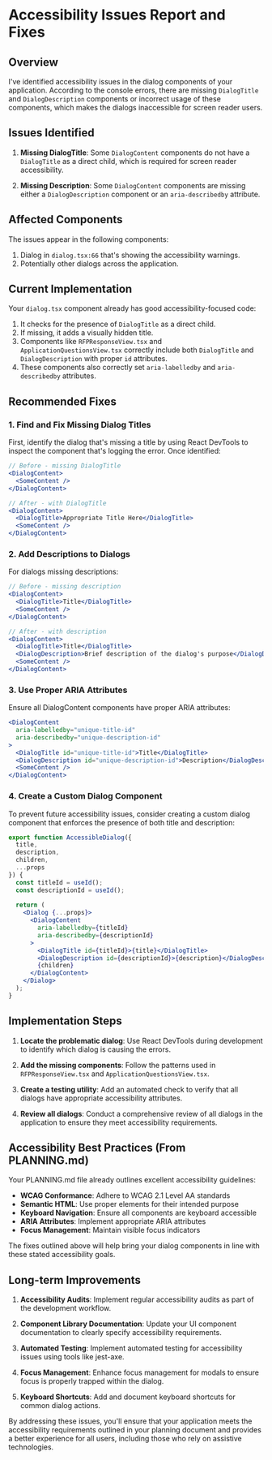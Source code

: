 # Accessibility Issues Report and Fixes

## Overview

I've identified accessibility issues in the dialog components of your application. According to the console errors, there are missing `DialogTitle` and `DialogDescription` components or incorrect usage of these components, which makes the dialogs inaccessible for screen reader users.

## Issues Identified

1. **Missing DialogTitle**: Some `DialogContent` components do not have a `DialogTitle` as a direct child, which is required for screen reader accessibility.

2. **Missing Description**: Some `DialogContent` components are missing either a `DialogDescription` component or an `aria-describedby` attribute.

## Affected Components

The issues appear in the following components:

1. Dialog in `dialog.tsx:66` that's showing the accessibility warnings.
2. Potentially other dialogs across the application.

## Current Implementation

Your `dialog.tsx` component already has good accessibility-focused code:

1. It checks for the presence of `DialogTitle` as a direct child.
2. If missing, it adds a visually hidden title.
3. Components like `RFPResponseView.tsx` and `ApplicationQuestionsView.tsx` correctly include both `DialogTitle` and `DialogDescription` with proper `id` attributes.
4. These components also correctly set `aria-labelledby` and `aria-describedby` attributes.

## Recommended Fixes

### 1. Find and Fix Missing Dialog Titles

First, identify the dialog that's missing a title by using React DevTools to inspect the component that's logging the error. Once identified:

```jsx
// Before - missing DialogTitle
<DialogContent>
  <SomeContent />
</DialogContent>

// After - with DialogTitle
<DialogContent>
  <DialogTitle>Appropriate Title Here</DialogTitle>
  <SomeContent />
</DialogContent>
```

### 2. Add Descriptions to Dialogs

For dialogs missing descriptions:

```jsx
// Before - missing description
<DialogContent>
  <DialogTitle>Title</DialogTitle>
  <SomeContent />
</DialogContent>

// After - with description
<DialogContent>
  <DialogTitle>Title</DialogTitle>
  <DialogDescription>Brief description of the dialog's purpose</DialogDescription>
  <SomeContent />
</DialogContent>
```

### 3. Use Proper ARIA Attributes

Ensure all DialogContent components have proper ARIA attributes:

```jsx
<DialogContent
  aria-labelledby="unique-title-id"
  aria-describedby="unique-description-id"
>
  <DialogTitle id="unique-title-id">Title</DialogTitle>
  <DialogDescription id="unique-description-id">Description</DialogDescription>
  <SomeContent />
</DialogContent>
```

### 4. Create a Custom Dialog Component

To prevent future accessibility issues, consider creating a custom dialog component that enforces the presence of both title and description:

```jsx
export function AccessibleDialog({
  title,
  description,
  children,
  ...props
}) {
  const titleId = useId();
  const descriptionId = useId();
  
  return (
    <Dialog {...props}>
      <DialogContent 
        aria-labelledby={titleId} 
        aria-describedby={descriptionId}
      >
        <DialogTitle id={titleId}>{title}</DialogTitle>
        <DialogDescription id={descriptionId}>{description}</DialogDescription>
        {children}
      </DialogContent>
    </Dialog>
  );
}
```

## Implementation Steps

1. **Locate the problematic dialog**: Use React DevTools during development to identify which dialog is causing the errors.

2. **Add the missing components**: Follow the patterns used in `RFPResponseView.tsx` and `ApplicationQuestionsView.tsx`.

3. **Create a testing utility**: Add an automated check to verify that all dialogs have appropriate accessibility attributes.

4. **Review all dialogs**: Conduct a comprehensive review of all dialogs in the application to ensure they meet accessibility requirements.

## Accessibility Best Practices (From PLANNING.md)

Your PLANNING.md file already outlines excellent accessibility guidelines:

- **WCAG Conformance**: Adhere to WCAG 2.1 Level AA standards
- **Semantic HTML**: Use proper elements for their intended purpose
- **Keyboard Navigation**: Ensure all components are keyboard accessible
- **ARIA Attributes**: Implement appropriate ARIA attributes
- **Focus Management**: Maintain visible focus indicators

The fixes outlined above will help bring your dialog components in line with these stated accessibility goals.

## Long-term Improvements

1. **Accessibility Audits**: Implement regular accessibility audits as part of the development workflow.

2. **Component Library Documentation**: Update your UI component documentation to clearly specify accessibility requirements.

3. **Automated Testing**: Implement automated testing for accessibility issues using tools like jest-axe.

4. **Focus Management**: Enhance focus management for modals to ensure focus is properly trapped within the dialog.

5. **Keyboard Shortcuts**: Add and document keyboard shortcuts for common dialog actions.

By addressing these issues, you'll ensure that your application meets the accessibility requirements outlined in your planning document and provides a better experience for all users, including those who rely on assistive technologies.
